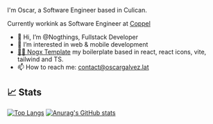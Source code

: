 I'm Oscar, a Software Engineer based in Culican.

Currently workink as Software Engineer at [Coppel](https://coppel.com)

- 👋 Hi, I’m @Nogthings, Fullstack Developer
- 👀 I’m interested in web & mobile development
- [🐱‍👤 Nogx Template](https://github.com/Nogthings/vrt-template-ts-nogx) my boilerplate based in react, react icons, vite, tailwind and TS.
- 📫 How to reach me: contact@oscargalvez.lat

## 📈 Stats

[![Top Langs](https://github-readme-stats.vercel.app/api/top-langs/?username=Nogthings)](https://github.com/anuraghazra/github-readme-stats) [![Anurag's GitHub stats](https://github-readme-stats.vercel.app/api?username=Nogthings)](https://github.com/anuraghazra/github-readme-stats) 
<!---
Nogthings/Nogthings is a ✨ special ✨ repository because its `README.md` (this file) appears on your GitHub profile.
You can click the Preview link to take a look at your changes.
--->
